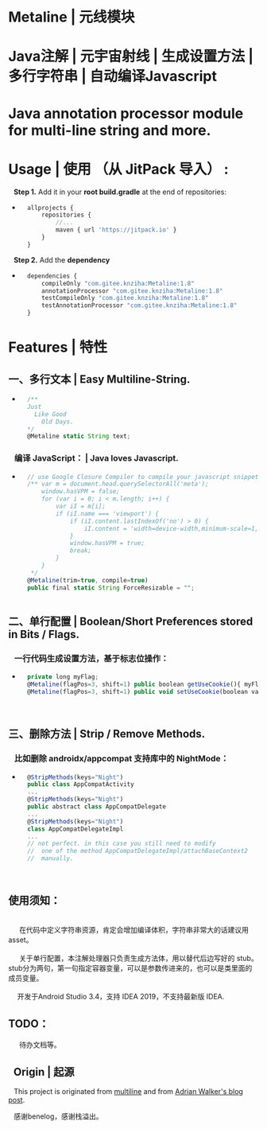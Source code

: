Metaline | 元线模块 
=========
# Java注解 | 元宇宙射线 | 生成设置方法 | 多行字符串 | 自动编译Javascript

# Java annotation processor module for multi-line string and more.

# Usage | 使用 （从 JitPack 导入） : 

&ensp;
**Step 1.**  Add it in your **root build.gradle** at the end of repositories:

- ```js
	allprojects {
		repositories {
			//...
			maven { url 'https://jitpack.io' }
		}
	}  


&ensp; **Step 2.** Add the **dependency**

- ```js
	dependencies {
		compileOnly "com.gitee.knziha:Metaline:1.8"
		annotationProcessor "com.gitee.knziha:Metaline:1.8"
		testCompileOnly "com.gitee.knziha:Metaline:1.8"
		testAnnotationProcessor "com.gitee.knziha:Metaline:1.8"
	}


# Features | 特性

## 一、多行文本 | Easy Multiline-String.

- ```js
	/**
	Just
	  Like Good 
		Old Days.
 	*/
	@Metaline static String text;
### &ensp; 编译 JavaScript： | Java loves Javascript.
- ```js
	// use Google Closure Compiler to compile your javascript snippets
	/** var m = document.head.querySelectorAll('meta');
		window.hasVPM = false;
		for (var i = 0; i < m.length; i++) {
			var iI = m[i];
			if (iI.name === 'viewport') {
				if (iI.content.lastIndexOf('no') > 0) {
					iI.content = 'width=device-width,minimum-scale=1,maximum-scale=5.0,user-scalable=yes';
				}
				window.hasVPM = true;
				break;
			}
		}
	 */
	@Metaline(trim=true, compile=true)
	public final static String ForceResizable = "";



## 二、单行配置 | Boolean/Short Preferences stored in Bits / Flags.
### &ensp; 一行代码生成设置方法，基于标志位操作：
- ```js
	private long myFlag;
	@Metaline(flagPos=3, shift=1) public boolean getUseCookie(){ myFlag=myFlag; throw new RuntimeException(); } 
	@Metaline(flagPos=3, shift=1) public void setUseCookie(boolean value){ myFlag=myFlag; throw new RuntimeException(); } 


<br>

## 三、删除方法 | Strip / Remove Methods.
### &ensp; 比如删除 androidx/appcompat 支持库中的 NightMode：
- ```js
	@StripMethods(keys="Night")
	public class AppCompatActivity
	...
	@StripMethods(keys="Night")
	public abstract class AppCompatDelegate
	...
	@StripMethods(keys="Night")
	class AppCompatDelegateImpl 
	...
	// not perfect. in this case you still need to modify 
	//  one of the method AppCompatDelegateImpl/attachBaseContext2
	//  manually.


<br>


## 使用须知：  
<br>
&ensp; &ensp; 在代码中定义字符串资源，肯定会增加编译体积，字符串非常大的话建议用asset。  
<br>
<br>
&ensp; &ensp; 关于单行配置，本注解处理器只负责生成方法体，用以替代后边写好的 stub。stub分为两句，第一句指定容器变量，可以是参数传进来的，也可以是类里面的成员变量。
<br>
<br>
&ensp; &ensp;开发于Android Studio 3.4，支持 IDEA 2019，不支持最新版 IDEA.


## TODO： 
&ensp; &ensp; 待办文档等。
 

## &ensp;Origin | 起源

&ensp; This project is originated from [multiline](https://github.com/benelog/multiline) and from [Adrian Walker's blog post](http://www.adrianwalker.org/2011/12/java-multiline-string.html).

&ensp; 感谢benelog，感谢栈溢出。

